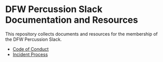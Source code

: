 # DFW Percussion Slack Documentation and Resources

This repository collects documents and resources for the membership of the DFW Percussion Slack.

* [Code of Conduct](https://github.com/dfw-percussion/documents-and-resources/blob/master/code-of-conduct.md)
* [Incident Process](https://github.com/dfw-percussion/documents-and-resources/blob/master/incident-process.md)
